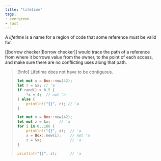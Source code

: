 ```yaml
---
title: "lifetime"
tags:
- evergreen
- rust
---
```


A _lifetime_ is a name for a region of code that some reference must be valid for.

[[borrow checker|Borrow checker]] would trace the path of a reference from where it borrows value from the owner, to the point of each access, and make sure there are no conflicting uses along that path.

> [!info] Lifetime does not have to be contiguous.
> 
> ```rust
> let mut x = Box::new(42);
> let r = &x; // 'a
> if rand() > 0.5 {
>     *x = 4;  // not 'a
> } else {
>     println!("{}", r); // 'a
> }
> ```
> 
> ```rust
> let mut x = Box::new(42);
> let mut z = &x;    // 'a
> for i in 0..100 {
>     println!("{}", z);  // 'a 
>     x = Box::new(i);    // not 'a
>     z = &x;             // 'a
> }
> 
> println!("{}", z);      // 'a
> ```